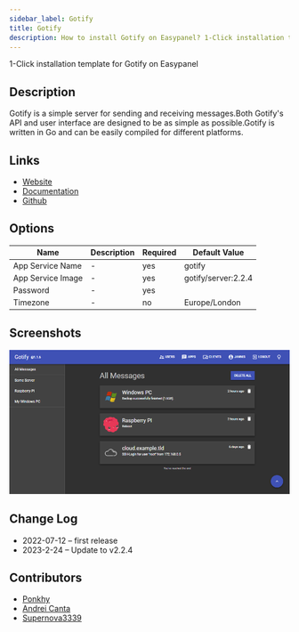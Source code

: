 ```yaml
---
sidebar_label: Gotify
title: Gotify
description: How to install Gotify on Easypanel? 1-Click installation template for Gotify on Easypanel
---
```


<!-- generated -->

1-Click installation template for Gotify on Easypanel

## Description

Gotify is a simple server for sending and receiving messages.Both Gotify's API and user interface are designed to be as simple as possible.Gotify is written in Go and can be easily compiled for different platforms.

## Links

- [Website](https://gotify.net/)
- [Documentation](https://gotify.net/docs/)
- [Github](https://github.com/gotify)

## Options

Name | Description | Required | Default Value
-|-|-|-
App Service Name | - | yes | gotify
App Service Image | - | yes | gotify/server:2.2.4
Password | - | yes | 
Timezone | - | no | Europe/London

## Screenshots

![Gotify Screenshot](./assets/screenshot.png)

## Change Log

- 2022-07-12 – first release
- 2023-2-24 – Update to v2.2.4

## Contributors

- [Ponkhy](https://github.com/Ponkhy)
- [Andrei Canta](https://github.com/deiucanta)
- [Supernova3339](https://github.com/supernova3339)
